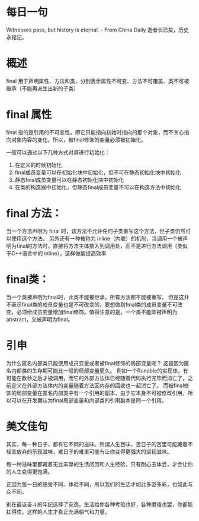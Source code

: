 # 每日一句
Witnesses pass, but history is eternal. - From China Daily
逝者长已矣，历史永铭记。

# 概述

final 用于声明属性、方法和类，分别表示属性不可变、方法不可覆盖、类不可被继承（不能再派生出新的子类）

# final 属性

final 指的是引用的不可变性，即它只能指向初始时指向的那个对象，而不关心指向对象内容的变化。所以，被final修饰的变量必须被初始化。

一般可以通过以下几种方式对其进行初始化：
1. 在定义的时候初始化
2. final成员变量可以在初始化块中初始化，但不可在静态初始化块中初始化
3. 静态final成员变量可以在静态初始化块中初始化
4. 在类的构造器中初始化，但静态final成员变量不可以在构造方法中初始化


# final 方法：

当一个方法声明为 final 时，该方法不允许任何子类重写这个方法，但子类仍然可以使用这个方法。
另外还有一种被称为 inline（内联）的机制，当调用一个被声明为final的方法时，直接将方法主体插入到调用处，而不是进行方法调用（类似于C++语言中的 inline），这样做能提高效率


# final类：

当一个类被声明为final时，此类不能被继承，所有方法都不能被重写。
但是这并不表示final类的成员变量也是不可改变的，要想做到final类的成员变量不可改变，必须给成员变量增加final修饰。值得注意的是，一个类不能即被声明为abstract，又被声明为final。

# 引申

为什么匿名内部类只能使用成员变量或者被final修饰的局部变量呢？
这是因为匿名内部类的生存期可能比一般的局部变量更久。
例如一个Runable的实现体，有可能在数秒之后才被调用，而它的外部方法体已经随着代码执行完毕而消亡了，之前定义在外部方法体内的变量随着方法区内存的回收也一起消亡了。
而被final修饰的局部变量在匿名内部类中有一个引用的副本，由于它本身不可被修改引用，所以可以在开发期认为final局部变量和内部类的引用副本是同一个引用。




# 美文佳句
其实，每一种日子，都有它不同的滋味。所谓人生百味，苦日子的苦里可能藏着不轻言放弃的乐观滋味，难日子的难里可能有让你变得更强大的坚韧滋味。

每一种滋味里都藏着无比丰厚的生活阅历和人生经验，只有耐心去体尝，才会让你的人生变得更饱满。

正因为每一日的感受不同、体验不同，所以我们的生活才如此多姿多彩，也如此与众不同。

别在最该奋斗的年纪选择了安逸。生活给你各种考验也好，各种磨难也罢，你都能扛得住，这样的人生才真正充满朝气和力量。